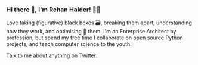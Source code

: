 ### Hi there 👋, I'm Rehan Haider! 🌿🦁

Love taking (figurative) black boxes 🗃, breaking them apart, understanding how they work, and optimising 🚀 them. 
I'm an Enterprise Architect by profession, but spend my free time I collaborate on open source Python projects, and teach computer science to the youth.

Talk to me about anything on Twitter. 
